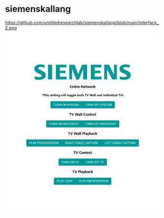 ﻿# siemenskallang

https://github.com/untitledresearchlab/siemenskallang/blob/main/interface_2.png

![alt text](https://github.com/untitledresearchlab/siemenskallang/blob/main/interface_2.png?raw=true)
